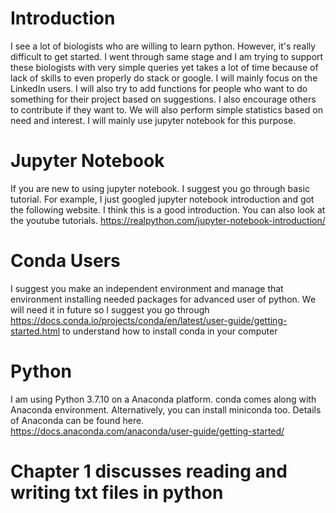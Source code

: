 # Introduction
I see a lot of biologists who are willing to learn python. However, it's really difficult to get started. I went through same stage and I am trying to support these biologists with very simple queries yet takes a lot of time because of lack of skills to even properly do stack or google. I will mainly focus on the LinkedIn users. I will also try to add functions for people who want to do something for their project based on suggestions. I also encourage others to contribute if they want to. We will also perform simple statistics based on need and interest. I will mainly use jupyter notebook for this purpose. 

# Jupyter Notebook
If you are new to using jupyter notebook. I suggest you go through basic tutorial. For example, I just googled jupyter notebook introduction and got the following website. I think this is a good introduction. You can also look at the youtube tutorials. https://realpython.com/jupyter-notebook-introduction/

# Conda Users
I suggest you make an independent environment and manage that environment installing needed packages for advanced user of python. We will need it in future so I suggest you go through https://docs.conda.io/projects/conda/en/latest/user-guide/getting-started.html to understand how to install conda in your computer

# Python
I am using Python 3.7.10 on a Anaconda platform. conda comes along with Anaconda environment. Alternatively, you can install miniconda too. Details of Anaconda can be found here. https://docs.anaconda.com/anaconda/user-guide/getting-started/

# Chapter 1 discusses reading and writing txt files in python
